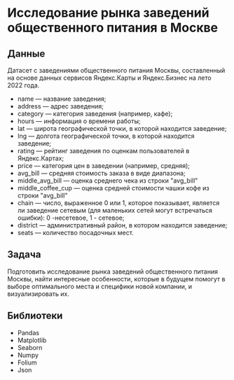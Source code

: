# Исследование рынка заведений общественного питания в Москве

## Данные
Датасет с заведениями общественного питания Москвы, составленный на основе данных сервисов Яндекс.Карты и Яндекс.Бизнес на лето 2022 года. 

* name — название заведения;
* address — адрес заведения;
* category — категория заведения (например, кафе);
* hours — информация о времени работы;
* lat — широта географической точки, в которой находится заведение;
* lng — долгота географической точки, в которой находится заведение;
* rating — рейтинг заведения по оценкам пользователей в Яндекс.Картах;
* price — категория цен в заведении (например, средняя);
* avg_bill — средняя стоимость заказа в виде диапазона;
* middle_avg_bill — оценка среднего чека из строки "avg_bill"
* middle_coffee_cup — оценка средней стоимости чашки кофе из строки "avg_bill"
* chain — число, выраженное 0 или 1, которое показывает, является ли заведение сетевым (для маленьких сетей могут встречаться ошибки): 0 -несетевое, 1 - сетевое;
* district — административный район, в котором находится заведение;
* seats — количество посадочных мест.

## Задача
Подготовить исследование рынка заведений общественного питания Москвы, найти интересные особенности, которые в будущем помогут в выборе оптимального места и специфики новой компании, и визуализировать их. 

## Библиотеки
* Pandas 
* Matplotlib
* Seaborn
* Numpy
* Folium
* Json

